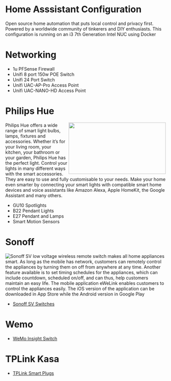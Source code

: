 # Home Asssistant Configuration

Open source home automation that puts local control and privacy first. Powered by a worldwide community of tinkerers and DIY enthusiasts. This configuration is running on an i3 7th Generation Intel NUC using Docker

# Networking
- 1u PFSense Firewall
- Unifi 8 port 150w POE Switch
- Unifi 24 Port Switch
- Unifi UAC-AP-Pro Access Point
- Unifi UAC-NANO-HD Access Point



# Philips Hue
<img align="right" width="305" height="162" src="https://raw.githubusercontent.com/noodlemctwoodle/hassio/master/www/logo-hue.png">

Philips Hue offers a wide range of smart light bulbs, lamps, fixtures and accessories. Whether it’s for your living room, your kitchen, your bathroom or your garden, Philips Hue has the perfect light. Control your lights in many different ways with the smart accessories. They are easy to use and fully customisable to your needs. Make your home even smarter by connecting your smart lights with compatible smart home devices and voice assistants like Amazon Alexa, Apple HomeKit, the Google Assistant and many others.

- GU10 Spotlights
- B22 Pendant Lights
- E27 Pendant and Lamps
- Smart Motion Sensors


# Sonoff 

![Sonoff SV low voltage wireless remote switch makes all home appliances smart. As long as the mobile has network, customers can remotely control the appliances by turning them on off from anywhere at any time. Another feature available is to set timing schedules for the appliances, which can include countdown, scheduled on/off, and can thus, help customers maintain an easy life. The mobile application eWeLink enables customers to control the appliances easily. The iOS version of the application can be downloaded in App Store while the Android version in Google Play](https://raw.githubusercontent.com/noodlemctwoodle/hassio/master/www/sonofflogo-600x315.png)

- [Sonoff SV Switches](https://www.itead.cc/sonoff-sv.html)


# Wemo
- [WeMo Insight Switch](https://www.belkin.com/uk/p/P-F7C029)


# TPLink Kasa
- [TPLink Smart Plugs](https://www.tp-link.com/uk/products/details/cat-5258_HS110.html)

